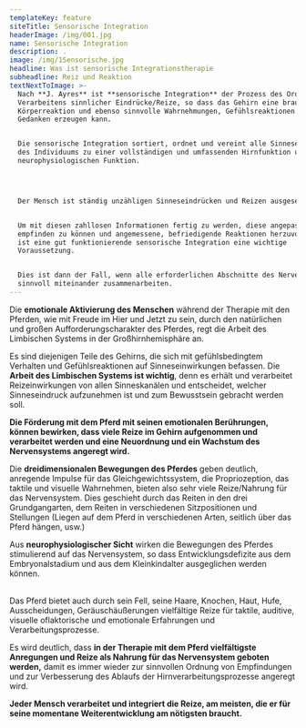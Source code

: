 ```yaml
---
templateKey: feature
siteTitle: Sensorische Integration
headerImage: /img/001.jpg
name: Sensorische Integration
description: .
image: /img/1Sensorische.jpg
headline: Was ist sensorische Integrationstherapie
subheadline: Reiz und Reaktion
textNextToImage: >-
  Nach **J. Ayres** ist **sensorische Integration** der Prozess des Ordnens und
  Verarbeitens sinnlicher Eindrücke/Reize, so dass das Gehirn eine brauchbare
  Körperreaktion und ebenso sinnvolle Wahrnehmungen, Gefühlsreaktionen und
  Gedanken erzeugen kann.


  Die sensorische Integration sortiert, ordnet und vereint alle Sinneseindrücke
  des Individuums zu einer vollständigen und umfassenden Hirnfunktion und
  neurophysiologischen Funktion.




  Der Mensch ist ständig unzähligen Sinneseindrücken und Reizen ausgesetzt. 


  Um mit diesen zahllosen Informationen fertig zu werden, diese angepasst
  empfinden zu können und angemessene, befriedigende Reaktionen herzuvorbringen,
  ist eine gut funktionierende sensorische Integration eine wichtige
  Voraussetzung.


  Dies ist dann der Fall, wenn alle erforderlichen Abschnitte des Nervensystems
  sinnvoll miteinander zusammenarbeiten.
---
```

Die **emotionale Aktivierung des Menschen** während der Therapie mit den Pferden, wie mit Freude im Hier und Jetzt zu sein, durch den natürlichen und großen Aufforderungscharakter des Pferdes, regt die Arbeit des Limbischen Systems in der Großhirnhemisphäre an. 

Es sind diejenigen Teile des Gehirns, die sich mit gefühlsbedingtem Verhalten und Gefühlsreaktionen auf Sinneseinwirkungen befassen. Die **Arbeit des Limbischen Systems ist wichtig**, denn es erhält und verarbeitet Reizeinwirkungen von allen Sinneskanälen und entscheidet, welcher Sinneseindruck aufzunehmen ist und zum Bewusstsein gebracht werden soll.

**Die Förderung mit dem Pferd mit seinen emotionalen Berührungen, können bewirken, dass viele Reize im Gehirn aufgenommen und verarbeitet werden und eine Neuordnung und ein Wachstum des Nervensystems angeregt wird.**



Die **dreidimensionalen Bewegungen des Pferdes** geben deutlich, anregende Impulse für das Gleichgewichtssystem, die Propriozeption, das taktile und visuelle Wahrnehmen, bieten also sehr viele Reize/Nahrung für das Nervensystem. Dies geschieht durch das Reiten in den drei Grundgangarten, dem Reiten in verschiedenen Sitzpositionen und Stellungen (Liegen auf dem Pferd in verschiedenen Arten, seitlich über das Pferd hängen, usw.)

Aus **neurophysiologischer Sicht** wirken die Bewegungen des Pferdes stimulierend auf das Nervensystem, so dass Entwicklungsdefizite aus dem Embryonalstadium und aus dem Kleinkindalter ausgeglichen werden können.

\
Das Pferd bietet auch durch sein Fell, seine Haare, Knochen, Haut, Hufe, Ausscheidungen, Geräuschäußerungen vielfältige Reize für taktile, auditive, visuelle oflaktorische und emotionale Erfahrungen und Verarbeitungsprozesse.



Es wird deutlich, dass **in der Therapie mit dem Pferd vielfältigste Anregungen und Reize als Nahrung für das Nervensystem geboten werden,** damit es immer wieder zur sinnvollen Ordnung von Empfindungen und zur Verbesserung des Ablaufs der Hirnverarbeitungsprozesse angeregt wird.

 **Jeder Mensch verarbeitet und integriert die Reize, am meisten, die er für seine momentane Weiterentwicklung am nötigsten braucht.**
